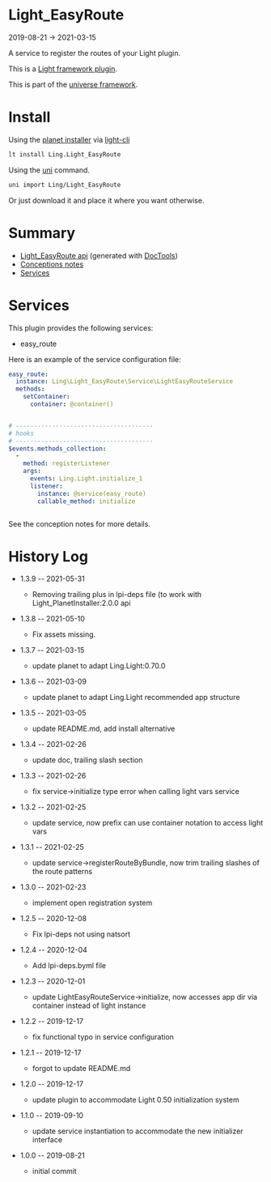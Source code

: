 Light_EasyRoute
===========
2019-08-21 -> 2021-03-15



A service to register the routes of your Light plugin.

This is a [Light framework plugin](https://github.com/lingtalfi/Light/blob/master/doc/pages/plugin.md).


This is part of the [universe framework](https://github.com/karayabin/universe-snapshot).


Install
==========
Using the [planet installer](https://github.com/lingtalfi/Light_PlanetInstaller) via [light-cli](https://github.com/lingtalfi/Light_Cli)
```bash
lt install Ling.Light_EasyRoute
```

Using the [uni](https://github.com/lingtalfi/universe-naive-importer) command.
```bash
uni import Ling/Light_EasyRoute
```

Or just download it and place it where you want otherwise.






Summary
===========
- [Light_EasyRoute api](https://github.com/lingtalfi/Light_EasyRoute/blob/master/doc/api/Ling/Light_EasyRoute.md) (generated with [DocTools](https://github.com/lingtalfi/DocTools))
- [Conceptions notes](https://github.com/lingtalfi/Light_EasyRoute/blob/master/doc/pages/conception-notes.md)
- [Services](#services)



Services
=========


This plugin provides the following services:

- easy_route


Here is an example of the service configuration file:

```yaml
easy_route:
  instance: Ling\Light_EasyRoute\Service\LightEasyRouteService
  methods:
    setContainer:
      container: @container()


# --------------------------------------
# hooks
# --------------------------------------
$events.methods_collection:
  -
    method: registerListener
    args:
      events: Ling.Light.initialize_1
      listener:
        instance: @service(easy_route)
        callable_method: initialize



```

See the conception notes for more details.







History Log
=============

- 1.3.9 -- 2021-05-31

    - Removing trailing plus in lpi-deps file (to work with Light_PlanetInstaller:2.0.0 api

- 1.3.8 -- 2021-05-10

    - Fix assets missing.

- 1.3.7 -- 2021-03-15

    - update planet to adapt Ling.Light:0.70.0

- 1.3.6 -- 2021-03-09

    - update planet to adapt Ling.Light recommended app structure
  
- 1.3.5 -- 2021-03-05

    - update README.md, add install alternative

- 1.3.4 -- 2021-02-26

    - update doc, trailing slash section 

- 1.3.3 -- 2021-02-26

    - fix service->initialize type error when calling light vars service
  
- 1.3.2 -- 2021-02-25

    - update service, now prefix can use container notation to access light vars
  
- 1.3.1 -- 2021-02-25

    - update service->registerRouteByBundle, now trim trailing slashes of the route patterns
  
- 1.3.0 -- 2021-02-23

    - implement open registration system
  
- 1.2.5 -- 2020-12-08

    - Fix lpi-deps not using natsort

- 1.2.4 -- 2020-12-04

    - Add lpi-deps.byml file

- 1.2.3 -- 2020-12-01

    - update LightEasyRouteService->initialize, now accesses app dir via container instead of light instance
    
- 1.2.2 -- 2019-12-17

    - fix functional typo in service configuration
    
- 1.2.1 -- 2019-12-17

    - forgot to update README.md
    
- 1.2.0 -- 2019-12-17

    - update plugin to accommodate Light 0.50 initialization system
    
- 1.1.0 -- 2019-09-10

    - update service instantiation to accommodate the new initializer interface
    
- 1.0.0 -- 2019-08-21

    - initial commit